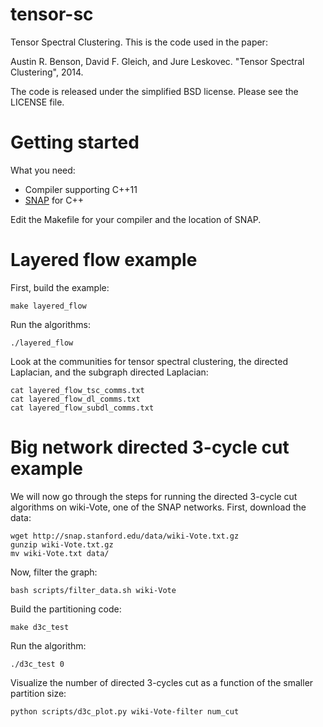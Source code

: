 tensor-sc
=========

Tensor Spectral Clustering.  This is the code used in the paper:

Austin R. Benson, David F. Gleich, and Jure Leskovec. "Tensor Spectral Clustering", 2014.

The code is released under the simplified BSD license.  Please see the LICENSE file.


Getting started
=========

What you need:
* Compiler supporting C++11
* [SNAP](http://snap.stanford.edu/snap/index.html) for C++

Edit the Makefile for your compiler and the location of SNAP.


Layered flow example
=========

First, build the example:

    make layered_flow

Run the algorithms:

    ./layered_flow

Look at the communities for tensor spectral clustering, the directed Laplacian, and the subgraph directed Laplacian:

    cat layered_flow_tsc_comms.txt
    cat layered_flow_dl_comms.txt
    cat layered_flow_subdl_comms.txt


Big network directed 3-cycle cut example
=========

We will now go through the steps for running the directed 3-cycle cut algorithms on wiki-Vote, one of the SNAP networks.
First, download the data:

    wget http://snap.stanford.edu/data/wiki-Vote.txt.gz
    gunzip wiki-Vote.txt.gz
    mv wiki-Vote.txt data/

Now, filter the graph:

    bash scripts/filter_data.sh wiki-Vote

Build the partitioning code:

    make d3c_test

Run the algorithm:

    ./d3c_test 0

Visualize the number of directed 3-cycles cut as a function of the smaller partition size:

    python scripts/d3c_plot.py wiki-Vote-filter num_cut
